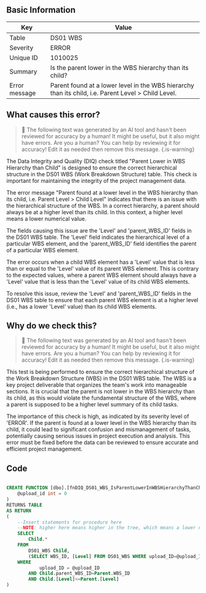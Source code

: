 ## Basic Information
| Key         | Value          |
|-------------|----------------|
| Table       | DS01 WBS |
| Severity    | ERROR |
| Unique ID   | 1010025   |
| Summary     | Is the parent lower in the WBS hierarchy than its child? |
| Error message | Parent found at a lower level in the WBS hierarchy than its child, i.e. Parent Level > Child Level. |

## What causes this error?

> :robot: The following text was generated by an AI tool and hasn't been reviewed for accuracy by a human! It might be useful, but it also might have errors. Are you a human? You can help by reviewing it for accuracy! Edit it as needed then remove this message.
{.is-warning}

The Data Integrity and Quality (DIQ) check titled "Parent Lower in WBS Hierarchy than Child" is designed to ensure the correct hierarchical structure in the DS01 WBS (Work Breakdown Structure) table. This check is important for maintaining the integrity of the project management data.

The error message "Parent found at a lower level in the WBS hierarchy than its child, i.e. Parent Level > Child Level" indicates that there is an issue with the hierarchical structure of the WBS. In a correct hierarchy, a parent should always be at a higher level than its child. In this context, a higher level means a lower numerical value. 

The fields causing this issue are the 'Level' and 'parent_WBS_ID' fields in the DS01 WBS table. The 'Level' field indicates the hierarchical level of a particular WBS element, and the 'parent_WBS_ID' field identifies the parent of a particular WBS element. 

The error occurs when a child WBS element has a 'Level' value that is less than or equal to the 'Level' value of its parent WBS element. This is contrary to the expected values, where a parent WBS element should always have a 'Level' value that is less than the 'Level' value of its child WBS elements. 

To resolve this issue, review the 'Level' and 'parent_WBS_ID' fields in the DS01 WBS table to ensure that each parent WBS element is at a higher level (i.e., has a lower 'Level' value) than its child WBS elements.
## Why do we check this?

> :robot: The following text was generated by an AI tool and hasn't been reviewed for accuracy by a human! It might be useful, but it also might have errors. Are you a human? You can help by reviewing it for accuracy! Edit it as needed then remove this message.
{.is-warning}

This test is being performed to ensure the correct hierarchical structure of the Work Breakdown Structure (WBS) in the DS01 WBS table. The WBS is a key project deliverable that organizes the team's work into manageable sections. It is crucial that the parent is not lower in the WBS hierarchy than its child, as this would violate the fundamental structure of the WBS, where a parent is supposed to be a higher level summary of its child tasks.

The importance of this check is high, as indicated by its severity level of 'ERROR'. If the parent is found at a lower level in the WBS hierarchy than its child, it could lead to significant confusion and mismanagement of tasks, potentially causing serious issues in project execution and analysis. This error must be fixed before the data can be reviewed to ensure accurate and efficient project management.
## Code

```sql

CREATE FUNCTION [dbo].[fnDIQ_DS01_WBS_IsParentLowerInWBSHierarchyThanChild] (
	@upload_id int = 0
)
RETURNS TABLE
AS RETURN
(
    --Insert statements for procedure here
	--NOTE: higher here means higher in the tree, which means a lower number. We are therefore looking for a child with a level < its parent
	SELECT 
		Child.* 
	FROM 
		DS01_WBS Child,
		(SELECT WBS_ID, [Level] FROM DS01_WBS WHERE upload_ID=@upload_ID) Parent
	WHERE 
			upload_ID = @upload_ID
		AND Child.parent_WBS_ID=Parent.WBS_ID
		AND Child.[Level]<=Parent.[Level]
)
```
